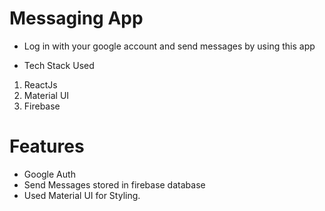# Messaging App 
* Log in with your google account and send messages by using this app


* Tech Stack Used
1. ReactJs
2. Material UI
3. Firebase


# Features
* Google Auth
* Send Messages stored in firebase database
* Used Material UI for Styling.